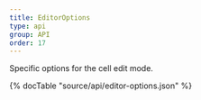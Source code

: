 ```yaml
---
title: EditorOptions
type: api
group: API
order: 17
---
```

Specific options for the cell edit mode.

{% docTable "source/api/editor-options.json" %}


